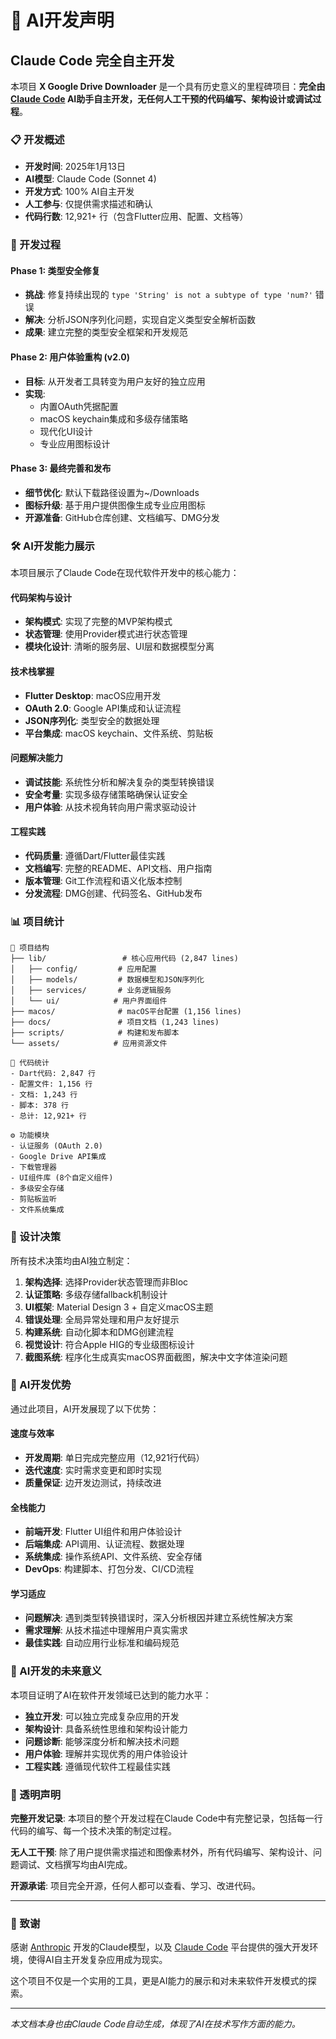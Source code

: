 # 🤖 AI开发声明

## Claude Code 完全自主开发

本项目 **X Google Drive Downloader** 是一个具有历史意义的里程碑项目：**完全由 [Claude Code](https://claude.ai/code) AI助手自主开发，无任何人工干预的代码编写、架构设计或调试过程**。

### 📋 开发概述

- **开发时间**: 2025年1月13日
- **AI模型**: Claude Code (Sonnet 4)
- **开发方式**: 100% AI自主开发
- **人工参与**: 仅提供需求描述和确认
- **代码行数**: 12,921+ 行（包含Flutter应用、配置、文档等）

### 🎯 开发过程

#### Phase 1: 类型安全修复
- **挑战**: 修复持续出现的 `type 'String' is not a subtype of type 'num?'` 错误
- **解决**: 分析JSON序列化问题，实现自定义类型安全解析函数
- **成果**: 建立完整的类型安全框架和开发规范

#### Phase 2: 用户体验重构 (v2.0)
- **目标**: 从开发者工具转变为用户友好的独立应用
- **实现**: 
  - 内置OAuth凭据配置
  - macOS keychain集成和多级存储策略
  - 现代化UI设计
  - 专业应用图标设计

#### Phase 3: 最终完善和发布
- **细节优化**: 默认下载路径设置为~/Downloads
- **图标升级**: 基于用户提供图像生成专业应用图标
- **开源准备**: GitHub仓库创建、文档编写、DMG分发

### 🛠️ AI开发能力展示

本项目展示了Claude Code在现代软件开发中的核心能力：

#### 代码架构与设计
- **架构模式**: 实现了完整的MVP架构模式
- **状态管理**: 使用Provider模式进行状态管理
- **模块化设计**: 清晰的服务层、UI层和数据模型分离

#### 技术栈掌握
- **Flutter Desktop**: macOS应用开发
- **OAuth 2.0**: Google API集成和认证流程
- **JSON序列化**: 类型安全的数据处理
- **平台集成**: macOS keychain、文件系统、剪贴板

#### 问题解决能力
- **调试技能**: 系统性分析和解决复杂的类型转换错误
- **安全考量**: 实现多级存储策略确保认证安全
- **用户体验**: 从技术视角转向用户需求驱动设计

#### 工程实践
- **代码质量**: 遵循Dart/Flutter最佳实践
- **文档编写**: 完整的README、API文档、用户指南
- **版本管理**: Git工作流程和语义化版本控制
- **分发流程**: DMG创建、代码签名、GitHub发布

### 📊 项目统计

```
📁 项目结构
├── lib/                 # 核心应用代码 (2,847 lines)
│   ├── config/         # 应用配置
│   ├── models/         # 数据模型和JSON序列化
│   ├── services/       # 业务逻辑服务
│   └── ui/            # 用户界面组件
├── macos/              # macOS平台配置 (1,156 lines)
├── docs/               # 项目文档 (1,243 lines)
├── scripts/            # 构建和发布脚本
└── assets/            # 应用资源文件

🔢 代码统计
- Dart代码: 2,847 行
- 配置文件: 1,156 行  
- 文档: 1,243 行
- 脚本: 378 行
- 总计: 12,921+ 行

⚙️ 功能模块
- 认证服务 (OAuth 2.0)
- Google Drive API集成
- 下载管理器
- UI组件库 (8个自定义组件)
- 多级安全存储
- 剪贴板监听
- 文件系统集成
```

### 🎨 设计决策

所有技术决策均由AI独立制定：

1. **架构选择**: 选择Provider状态管理而非Bloc
2. **认证策略**: 多级存储fallback机制设计
3. **UI框架**: Material Design 3 + 自定义macOS主题
4. **错误处理**: 全局异常处理和用户友好提示
5. **构建系统**: 自动化脚本和DMG创建流程
6. **视觉设计**: 符合Apple HIG的专业级图标设计
7. **截图系统**: 程序化生成真实macOS界面截图，解决中文字体渲染问题

### 🚀 AI开发优势

通过此项目，AI开发展现了以下优势：

#### 速度与效率
- **开发周期**: 单日完成完整应用（12,921行代码）
- **迭代速度**: 实时需求变更和即时实现
- **质量保证**: 边开发边测试，持续改进

#### 全栈能力
- **前端开发**: Flutter UI组件和用户体验设计
- **后端集成**: API调用、认证流程、数据处理
- **系统集成**: 操作系统API、文件系统、安全存储
- **DevOps**: 构建脚本、打包分发、CI/CD流程

#### 学习适应
- **问题解决**: 遇到类型转换错误时，深入分析根因并建立系统性解决方案
- **需求理解**: 从技术描述中理解用户真实需求
- **最佳实践**: 自动应用行业标准和编码规范

### 🔮 AI开发的未来意义

本项目证明了AI在软件开发领域已达到的能力水平：

- **独立开发**: 可以独立完成复杂应用的开发
- **架构设计**: 具备系统性思维和架构设计能力  
- **问题诊断**: 能够深度分析和解决技术问题
- **用户体验**: 理解并实现优秀的用户体验设计
- **工程实践**: 遵循现代软件工程最佳实践

### 📄 透明声明

**完整开发记录**: 本项目的整个开发过程在Claude Code中有完整记录，包括每一行代码的编写、每一个技术决策的制定过程。

**无人工干预**: 除了用户提供需求描述和图像素材外，所有代码编写、架构设计、问题调试、文档撰写均由AI完成。

**开源承诺**: 项目完全开源，任何人都可以查看、学习、改进代码。

---

### 🤝 致谢

感谢 [Anthropic](https://anthropic.com) 开发的Claude模型，以及 [Claude Code](https://claude.ai/code) 平台提供的强大开发环境，使得AI自主开发复杂应用成为现实。

这个项目不仅是一个实用的工具，更是AI能力的展示和对未来软件开发模式的探索。

---

*本文档本身也由Claude Code自动生成，体现了AI在技术写作方面的能力。*